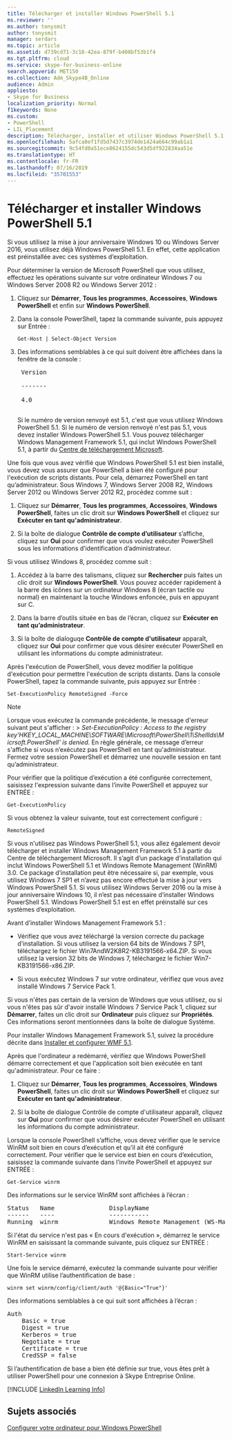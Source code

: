```yaml
---
title: Télécharger et installer Windows PowerShell 5.1
ms.reviewer: ''
ms.author: tonysmit
author: tonysmit
manager: serdars
ms.topic: article
ms.assetid: d739cd71-3c18-42ea-879f-b408bf53b1f4
ms.tgt.pltfrm: cloud
ms.service: skype-for-business-online
search.appverid: MET150
ms.collection: Adm_Skype4B_Online
audience: Admin
appliesto:
- Skype for Business
localization_priority: Normal
f1keywords: None
ms.custom:
- PowerShell
- LIL_Placement
description: Télécharger, installer et utiliser Windows PowerShell 5.1 pour créer une session PowerShell distante se connectant à Skype Entreprise Online.
ms.openlocfilehash: 5afca0ef1fd5d7437c3974de1424a664c99ab1a1
ms.sourcegitcommit: 9c54fd0a51ece8624155dc543d5df922834aa51e
ms.translationtype: HT
ms.contentlocale: fr-FR
ms.lasthandoff: 07/16/2019
ms.locfileid: "35701553"
---
```

# <a name="download-and-install-windows-powershell-51"></a>Télécharger et installer Windows PowerShell 5.1

Si vous utilisez la mise à jour anniversaire Windows 10 ou Windows Server 2016, vous utilisez déjà Windows PowerShell 5.1. En effet, cette application est préinstallée avec ces systèmes d’exploitation.
  
Pour déterminer la version de Microsoft PowerShell que vous utilisez, effectuez les opérations suivante sur votre ordinateur Windows 7 ou Windows Server 2008 R2 ou Windows Server 2012 :
  
1. Cliquez sur **Démarrer**, **Tous les programmes**, **Accessoires**, **Windows PowerShell** et enfin sur **Windows PowerShell**.
    
2. Dans la console PowerShell, tapez la commande suivante, puis appuyez sur Entrée :
    
   ```
   Get-Host | Select-Object Version
   ```

3. Des informations semblables à ce qui suit doivent être affichées dans la fenêtre de la console :
    
    <pre>
    Version <BR>
    ------- <BR>
    4.0
    </pre>

    Si le numéro de version renvoyé est 5.1, c'est que vous utilisez Windows PowerShell 5.1. Si le numéro de version renvoyé n'est pas 5.1, vous devez installer Windows PowerShell 5.1. Vous pouvez télécharger Windows Management Framework 5.1, qui inclut Windows PowerShell 5.1, à partir du [Centre de téléchargement Microsoft](https://www.microsoft.com/en-us/download/details.aspx?id=54616).
  
Une fois que vous avez vérifié que Windows PowerShell 5.1 est bien installé, vous devez vous assurer que PowerShell a bien été configuré pour l'exécution de scripts distants. Pour cela, démarrez PowerShell en tant qu’administrateur. Sous Windows 7, Windows Server 2008 R2, Windows Server 2012 ou Windows Server 2012 R2, procédez comme suit :
  
1. Cliquez sur **Démarrer**, **Tous les programmes**, **Accessoires**, **Windows PowerShell**, faites un clic droit sur **Windows PowerShell** et cliquez sur **Exécuter en tant qu'administrateur**.
    
2. Si la boîte de dialogue **Contrôle de compte d’utilisateur** s’affiche, cliquez sur **Oui** pour confirmer que vous voulez exécuter PowerShell sous les informations d’identification d’administrateur.
    
Si vous utilisez Windows 8, procédez comme suit :
  
1. Accédez à la barre des talismans, cliquez sur **Rechercher** puis faites un clic droit sur **Windows PowerShell**. Vous pouvez accéder rapidement à la barre des icônes sur un ordinateur Windows 8 (écran tactile ou normal) en maintenant la touche Windows enfoncée, puis en appuyant sur C.
    
2. Dans la barre d’outils située en bas de l’écran, cliquez sur **Exécuter en tant qu’administrateur**.
    
3. Si la boîte de dialoguqe **Contrôle de compte d'utilisateur** apparaît, cliquez sur **Oui** pour confirmer que vous désirer exécuter PowerShell en utilisant les informations du compte administrateur.
    
Après l'exécution de PowerShell, vous devez modifier la politique d'exécution pour permettre l'exécution de scripts distants. Dans la console PowerShell, tapez la commande suivante, puis appuyez sur Entrée :
```
Set-ExecutionPolicy RemoteSigned -Force
```
   
 
> [!NOTE]
> Lorsque vous exécutez la commande précédente, le message d'erreur suivant peut s'afficher : > *Set-ExecutionPolicy : Access to the registry key'HKEY_LOCAL_MACHINE\\SOFTWARE\\Microsoft\\PowerShell\\1\\ShellIds\\Micrsoft.PowerShell' is denied.* En règle générale, ce message d’erreur s'affiche si vous n’exécutez pas PowerShell en tant qu'administrateur. Fermez votre session PowerShell et démarrez une nouvelle session en tant qu’administrateur.
 
Pour vérifier que la politique d’exécution a été configurée correctement, saisissez l'expression suivante dans l’invite PowerShell et appuyez sur ENTRÉE :
  
```
Get-ExecutionPolicy
```

Si vous obtenez la valeur suivante, tout est correctement configuré :
  
`RemoteSigned`

Si vous n'utilisez pas Windows PowerShell 5.1, vous allez également devoir télécharger et installer Windows Management Framework 5.1 à partir du Centre de téléchargement Microsoft. Il s’agit d’un package d’installation qui inclut Windows PowerShell 5.1 et Windows Remote Management (WinRM) 3.0. Ce package d’installation peut être nécessaire si, par exemple, vous utilisez Windows 7 SP1 et n’avez pas encore effectué la mise à jour vers Windows PowerShell 5.1. Si vous utilisez Windows Server 2016 ou la mise à jour anniversaire Windows 10, il n’est pas nécessaire d’installer Windows PowerShell 5.1. Windows PowerShell 5.1 est en effet préinstallé sur ces systèmes d’exploitation.
  
Avant d’installer Windows Management Framework 5.1 :
  
- Vérifiez que vous avez téléchargé la version correcte du package d’installation. Si vous utilisez la version 64 bits de Windows 7 SP1, téléchargez le fichier Win7AndW2K8R2-KB3191566-x64.ZIP. Si vous utilisez la version 32 bits de Windows 7, téléchargez le fichier Win7-KB3191566-x86.ZIP.
    
- Si vous exécutez Windows 7 sur votre ordinateur, vérifiez que vous avez installé Windows 7 Service Pack 1.

Si vous n'êtes pas certain de la version de Windows que vous utilisez, ou si vous n'êtes pas sûr d'avoir installé Windows 7 Service Pack 1, cliquez sur **Démarrer**, faites un clic droit sur **Ordinateur** puis cliquez sur **Propriétés**. Ces informations seront mentionnées dans la boîte de dialogue Système.
  
Pour installer Windows Management Framework 5.1, suivez la procédure décrite dans [Installer et configurer WMF 5.1](https://docs.microsoft.com/powershell/wmf/setup/install-configure).
  
Après que l'ordinateur a redémarré, vérifiez que Windows PowerShell démarre correctement et que l'application soit bien exécutée en tant qu'administrateur. Pour ce faire :
  
1. Cliquez sur **Démarrer**, **Tous les programmes**, **Accessoires**, **Windows PowerShell**, faites un clic droit sur **Windows PowerShell** et cliquez sur **Exécuter en tant qu'administrateur**.
    
2. Si la boîte de dialogue Contrôle de compte d'utilisateur apparaît, cliquez sur **Oui** pour confirmer que vous désirer exécuter PowerShell en utilisant les informations du compte administrateur.
    
Lorsque la console PowerShell s’affiche, vous devez vérifier que le service WinRM soit bien en cours d’exécution et qu’il ait été configuré correctement. Pour vérifier que le service est bien en cours d’exécution, saisissez la commande suivante dans l’invite PowerShell et appuyez sur ENTRÉE :
  
```
Get-Service winrm
```

Des informations sur le service WinRM sont affichées à l’écran :
  
<pre>
Status   Name               DisplayName
------   ----               -----------
Running  winrm              Windows Remote Management (WS-Manag...
</pre>

Si l'état du service n'est pas « En cours d'exécution », démarrez le service WinRM en saisissant la commande suivante, puis cliquez sur ENTRÉE :
  
```
Start-Service winrm
```

Une fois le service démarré, exécutez la commande suivante pour vérifier que WinRM utilise l’authentification de base :
  
```
winrm set winrm/config/client/auth '@{Basic="True"}'
```

Des informations semblables à ce qui suit sont affichées à l’écran :
  
<pre>
Auth
    Basic = true
    Digest = true
    Kerberos = true
    Negotiate = true
    Certificate = true
    CredSSP = false
</pre>

Si l’authentification de base a bien été définie sur true, vous êtes prêt à utiliser PowerShell pour une connexion à Skype Entreprise Online.
  
[!INCLUDE [LinkedIn Learning Info](../../common/office/linkedin-learning-info.md)]
   
## <a name="related-topics"></a>Sujets associés
[Configurer votre ordinateur pour Windows PowerShell](set-up-your-computer-for-windows-powershell.md) 

  
 
